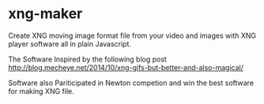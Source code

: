 # xng-maker
Create XNG moving image format file from your video and images with XNG player software all in plain Javascript.

The Software Inspired by the following blog post
http://blog.mecheye.net/2014/10/xng-gifs-but-better-and-also-magical/

Software also Pariticipated in Newton competion and win the best software for making XNG file.
